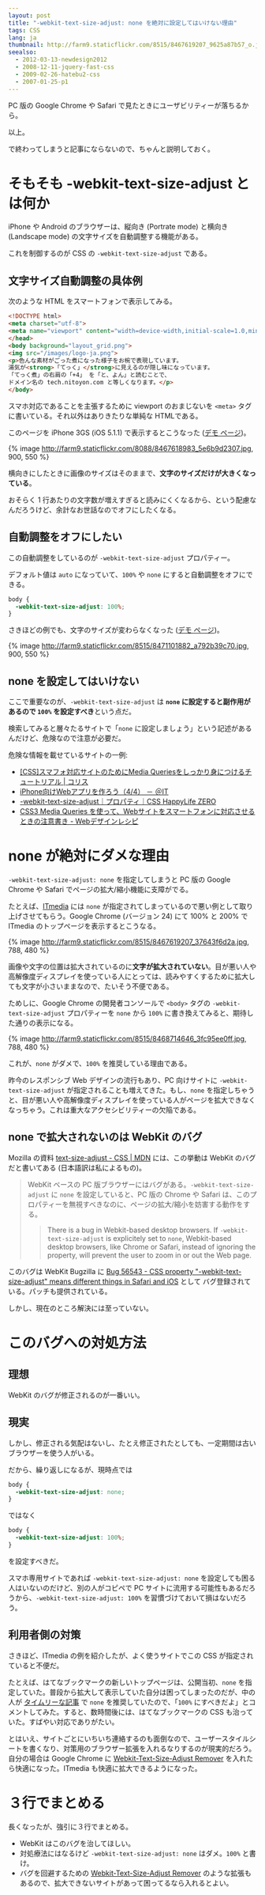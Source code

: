 ```yaml
---
layout: post
title: "-webkit-text-size-adjust: none を絶対に設定してはいけない理由"
tags: CSS
lang: ja
thumbnail: http://farm9.staticflickr.com/8515/8467619207_9625a87b57_o.jpg
seealso:
  - 2012-03-13-newdesign2012
  - 2008-12-11-jquery-fast-css
  - 2009-02-26-hatebu2-css
  - 2007-01-25-p1
---
```

PC 版の Google Chrome や Safari で見たときにユーザビリティーが落ちるから。

以上。


で終わってしまうと記事にならないので、ちゃんと説明しておく。


そもそも -webkit-text-size-adjust とは何か
==========================================

iPhone や Android のブラウザーは、縦向き (Portrate mode) と横向き (Landscape mode) の文字サイズを自動調整する機能がある。

これを制御するのが CSS の `-webkit-text-size-adjust` である。


文字サイズ自動調整の具体例
--------------------------

次のような HTML をスマートフォンで表示してみる。

```html
<!DOCTYPE html>
<meta charset="utf-8">
<meta name="viewport" content="width=device-width,initial-scale=1.0,minimum-scale=1.0,maximum-scale=1.0,user-scalable=0">
</head>
<body background="layout_grid.png">
<img src="/images/logo-ja.png">
<p>色んな素材がごった煮になった様子をお椀で表現しています。
湯気が<strong>「てっく」</strong>に見えるのが隠し味になっています。
「てっく煮」の右肩の「+4」 を「と、よん」と読むことで、
ドメイン名の tech.nitoyon.com と等しくなります。</p>
</body>
```

スマホ対応であることを主張するために viewport のおまじないを `<meta>` タグに書いている。それ以外はありきたりな単純な HTMLである。

このページを iPhone 3GS (iOS 5.1.1) で表示するとこうなった ([デモ ページ](./adjust.html))。

{% image http://farm9.staticflickr.com/8088/8467618983_5e6b9d2307.jpg, 900, 550 %}

横向きにしたときに画像のサイズはそのままで、**文字のサイズだけが大きくなっている**。

おそらく 1 行あたりの文字数が増えすぎると読みにくくなるから、という配慮なんだろうけど、余計なお世話なのでオフにしたくなる。


自動調整をオフにしたい
----------------------

この自動調整をしているのが `-webkit-text-size-adjust` プロパティー。

デフォルト値は `auto` になっていて、`100%` や `none` にすると自動調整をオフにできる。

```css
body {
  -webkit-text-size-adjust: 100%;
}
```

さきほどの例でも、文字のサイズが変わらなくなった ([デモ ページ](./no-adjust.html))。

{% image http://farm9.staticflickr.com/8515/8471101882_a792b39c70.jpg, 900, 550 %}


none を設定してはいけない
-------------------------

ここで重要なのが、`-webkit-text-size-adjust` は **`none` に設定すると副作用があるので `100%` を設定すべき**という点だ。

検索してみると層々たるサイトで「`none` に設定しましょう」という記述があるんだけど、危険なので注意が必要だ。

危険な情報を載せているサイトの一例:

  * [[CSS]スマフォ対応サイトのためにMedia Queriesをしっかり身につけるチュートリアル | コリス](http://coliss.com/articles/build-websites/operation/css/css-tutorial-media-queries-by-webdesignerwall.html)
  * [iPhone向けWebアプリを作ろう（4/4） － ＠IT](http://www.atmarkit.co.jp/fsmart/articles/iphone/04.html)
  * [-webkit-text-size-adjust｜プロパティ｜CSS HappyLife ZERO](http://zero.css-happylife.com/property/-webkit-text-size-adjust.shtml)
  * [CSS3 Media Queries を使って、Webサイトをスマートフォンに対応させるときの注意書き - Webデザインレシピ](http://webdesignrecipes.com/web-design-for-mobile-with-css3-media-queries/)


none が絶対にダメな理由
=======================

`-webkit-text-size-adjust: none` を指定してしまうと PC 版の Google Chrome や Safari でページの拡大/縮小機能に支障がでる。

たとえば、[ITmedia](http://www.itmedia.co.jp/) には `none` が指定されてしまっているので悪い例として取り上げさせてもらう。Google Chrome (バージョン 24) にて 100% と 200% で ITmedia のトップページを表示するとこうなる。

{% image http://farm9.staticflickr.com/8515/8467619207_37643f6d2a.jpg, 788, 480 %}

画像や文字の位置は拡大されているのに**文字が拡大されていない**。目が悪い人や高解像度ディスプレイを使っている人にとっては、読みやすくするために拡大しても文字が小さいままなので、たいそう不便である。

ためしに、Google Chrome の開発者コンソールで `<body>` タグの `-webkit-text-size-adjust` プロパティーを `none` から `100%` に書き換えてみると、期待した通りの表示になる。

{% image http://farm9.staticflickr.com/8515/8468714646_3fc95ee0ff.jpg, 788, 480 %}

これが、`none` がダメで、`100%` を推奨している理由である。

昨今のレスポンシブ Web デザインの流行もあり、PC 向けサイトに `-webkit-text-size-adjust` が指定されることも増えてきた。もし、`none` を指定しちゃうと、目が悪い人や高解像度ディスプレイを使っている人がページを拡大できなくなっちゃう。これは重大なアクセシビリティーの欠陥である。


none で拡大されないのは WebKit のバグ
-------------------------------------

Mozilla の資料 [text-size-adjust - CSS | MDN](https://developer.mozilla.org/en-US/docs/CSS/text-size-adjust) には、この挙動は WebKit のバグだと書いてある (日本語訳は私によるもの)。

> WebKit ベースの PC 版ブラウザーにはバグがある。`-webkit-text-size-adjust` に `none` を設定していると、PC 版の Chrome や Safari は、このプロパティーを無視すべきなのに、ページの拡大/縮小を妨害する動作をする。
>> There is a bug in Webkit-based desktop browsers. If `-webkit-text-size-adjust` is explicitely set to `none`, Webkit-based desktop browsers, like Chrome or Safari, instead of ignoring the property, will prevent the user to zoom in or out the Web page.

このバグは WebKit Bugzilla に [Bug 56543 - CSS property "-webkit-text-size-adjust" means different things in Safari and iOS](https://bugs.webkit.org/show_bug.cgi?id=56543) として バグ登録されている。パッチも提供されている。

しかし、現在のところ解決には至っていない。


このバグへの対処方法
====================

理想
----

WebKit のバグが修正されるのが一番いい。


現実
----

しかし、修正される気配はないし、たとえ修正されたとしても、一定期間は古いブラウザーを使う人がいる。

だから、繰り返しになるが、現時点では

```css
body {
  -webkit-text-size-adjust: none;
}
```

ではなく

```css
body {
  -webkit-text-size-adjust: 100%;
}
```

を設定すべきだ。

スマホ専用サイトであれば `-webkit-text-size-adjust: none` を設定しても困る人はいないのだけど、別の人がコピペで PC サイトに流用する可能性もあるだろうから、`-webkit-text-size-adjust: 100%` を習慣づけておいて損はないだろう。


利用者側の対策
--------------

さきほど、ITmedia の例を紹介したが、よく使うサイトでこの CSS が指定されていると不便だ。

たとえば、はてなブックマークの新しいトップページは、公開当初、`none` を指定していた。普段から拡大して表示していた自分は困ってしまったのだが、中の人が [タイムリーな記事](http://kudakurage.hatenadiary.com/entry/2013/02/08/135725) で `none` を推奨していたので、「`100%` にすべきだよ」とコメントしてみた。すると、数時間後には、はてなブックマークの CSS も治っていた。すばやい対応でありがたい。

とはいえ、サイトごとにいちいち連絡するのも面倒なので、ユーザースタイルシートを書くなり、対策用のブラウザー拡張を入れるなりするのが現実的だろう。自分の場合は Google Chrome に [Webkit-Text-Size-Adjust Remover](https://chrome.google.com/webstore/detail/webkit-text-size-adjust-r/jgfjnnljbpgajihjcajeiabjomhmjhec) を入れたら快適になった。ITmedia も快適に拡大できるようになった。


３行でまとめる
==============

長くなったが、強引に３行でまとめる。

  * WebKit はこのバグを治してほしい。
  * 対処療法にはなるけど `-webkit-text-size-adjust: none` はダメ。`100%` と書け。
  * バグを回避するための [Webkit-Text-Size-Adjust Remover](https://chrome.google.com/webstore/detail/webkit-text-size-adjust-r/jgfjnnljbpgajihjcajeiabjomhmjhec) のような拡張もあるので、拡大できないサイトがあって困ってるなら入れるとよい。
